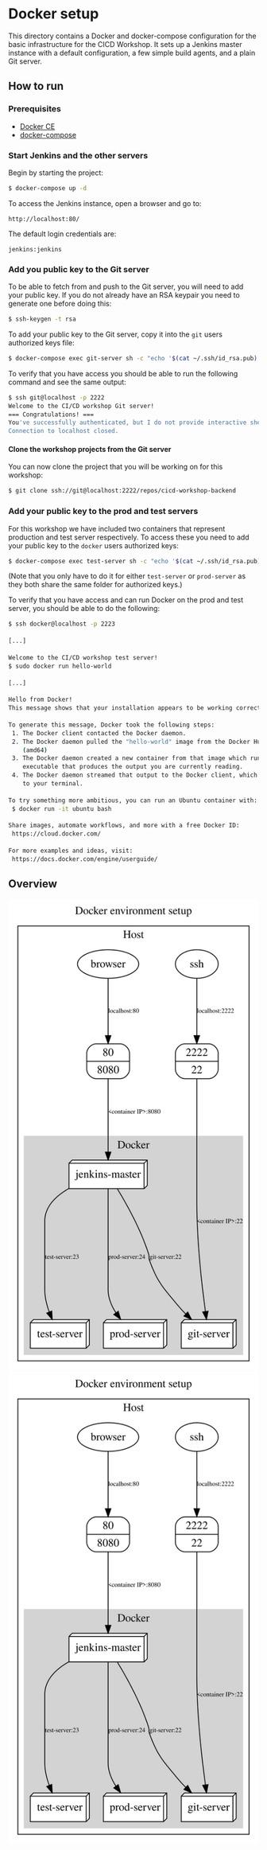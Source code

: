 # Docker setup

This directory contains a Docker and docker-compose configuration for the basic infrastructure
for the CICD Workshop. It sets up a Jenkins master instance with a default configuration, a few 
simple build agents, and a plain Git server.

## How to run

### Prerequisites

* [Docker CE][1]
* [docker-compose][2]

### Start Jenkins and the other servers

Begin by starting the project:

``` bash
$ docker-compose up -d
```

To access the Jenkins instance, open a browser and go to:
 
    http://localhost:80/

The default login credentials are:
 
    jenkins:jenkins

### Add you public key to the Git server

To be able to fetch from and push to the Git server, you will need to add your public key. If you do not already 
have an RSA keypair you need to generate one before doing this:

```bash
$ ssh-keygen -t rsa
```

To add your public key to the Git server, copy it into the `git` users authorized keys file:

```bash
$ docker-compose exec git-server sh -c "echo '$(cat ~/.ssh/id_rsa.pub)' >> /etc/authorized_keys/git"
```

To verify that you have access you should be able to run the following command and see the same output:

```bash
$ ssh git@localhost -p 2222
Welcome to the CI/CD workshop Git server!
=== Congratulations! ===
You've successfully authenticated, but I do not provide interactive shell access.
Connection to localhost closed.
```

#### Clone the workshop projects from the Git server

You can now clone the project that you will be working on for this workshop:

```bash
$ git clone ssh://git@localhost:2222/repos/cicd-workshop-backend
```

### Add your public key to the prod and test servers

For this workshop we have included two containers that represent production and test server respectively.
To access these you need to add your public key to the `docker` users authorized keys:

```bash
$ docker-compose exec test-server sh -c "echo '$(cat ~/.ssh/id_rsa.pub)' >> /etc/authorized_keys/docker"
```

(Note that you only have to do it for either `test-server` or `prod-server` as they both share the same folder for authorized keys.)

To verify that you have access and can run Docker on the prod and test server, you should be able to do the following:

```bash
$ ssh docker@localhost -p 2223

[...]

Welcome to the CI/CD workshop test server!
$ sudo docker run hello-world

[...]

Hello from Docker!
This message shows that your installation appears to be working correctly.

To generate this message, Docker took the following steps:
 1. The Docker client contacted the Docker daemon.
 2. The Docker daemon pulled the "hello-world" image from the Docker Hub.
    (amd64)
 3. The Docker daemon created a new container from that image which runs the
    executable that produces the output you are currently reading.
 4. The Docker daemon streamed that output to the Docker client, which sent it
    to your terminal.

To try something more ambitious, you can run an Ubuntu container with:
 $ docker run -it ubuntu bash

Share images, automate workflows, and more with a free Docker ID:
 https://cloud.docker.com/

For more examples and ideas, visit:
 https://docs.docker.com/engine/userguide/
```

## Overview

![Alt text](./environment_setup.svg)
<img src="./environment_setup.svg">

[1]: https://docs.docker.com/engine/installation/
[2]: https://docs.docker.com/compose/install/
